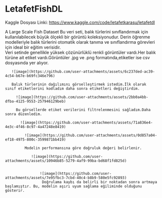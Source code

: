 # LetafetFishDL

Kaggle Dosyası Linki: https://www.kaggle.com/code/letafetkarasu/letafetdl

A Large Scale Fish Dataset
    Bu veri seti, balık türlerini sınıflandırmak için kullanılabilecek büyük ölçekli bir görüntü koleksiyonudur. Derin öğrenme modelleriyle balık türlerini otomatik olarak tanıma ve sınıflandırma görevleri için ideal bir eğitim verisidir.  
    Veri setinde genellikle yüksek çözünürlüklü renkli görüntüler vardı.Her balık türüne ait etiket vardı.Görüntüler .jpg ve .png formatında,etiketler ise csv dosyasında yer alıyor.

       ![image](https://github.com/user-attachments/assets/6c237ded-ac39-4c54-b67e-b69fc346e796)  

       Balık türlerinin dağılımını görselleştirmek istedim.İlk olarak sınıf etiketlerini kodladım daha sonra etiketleri değiştirdim.

         ![image](https://github.com/user-attachments/assets/2bb0a4bb-dfba-4125-9553-257946129beb)  

         Bu görsellerde etiket verilerini filtrelenmesini sağladım.Daha sonra düzenledim.

           ![image](https://github.com/user-attachments/assets/71a836e4-4e3c-4f46-8c97-4a47248e8419)  

             ![image](https://github.com/user-attachments/assets/0d857a04-ef18-4975-800c-3599871bb419)

             Modelin performansına göre doğruluk değeri belirlenir.

                ![image](https://github.com/user-attachments/assets/10946b85-5279-4af9-99ba-bd68f1fd825d)  
                

                    ![image](https://github.com/user-attachments/assets/7e95fbc3-7cbd-40c4-b8b9-580e5fc92893)  
                     Doğrulama kaybı da belirli bir noktadan sonra artmaya başlamıştır. Bu, modelin aşırı uyum sağlama eğiliminde olduğunu gösterir.

                     







    
